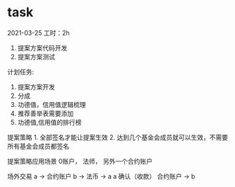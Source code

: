 # task

2021-03-25
工时：2h
1. 提案方案代码开发
2. 提案方案测试

计划任务:
1. 提案方案开发
2. 分成
3. 功德值，信用值逻辑梳理
4. 推荐善举表需要添加
5. 功德值,信用值的排行榜

提案策略
    1. 全部签名才能让提案生效
    2. 达到几个基金会成员就可以生效，不需要所有基金会成员都签名


提案策略应用场景
    0账户， 法师， 另外一个合约账户 
    
    
场外交易
    a -> 合约账户 
                b -> 法币 -> a
                             a 确认（收款） 
                                        合约账户 -> b


